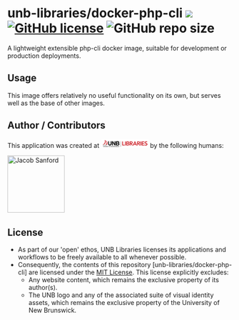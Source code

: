 # unb-libraries/docker-php-cli  [![](https://github.com/unb-libraries/docker-php-cli/workflows/build-test-deploy/badge.svg?branch=2.x)](https://github.com/unb-libraries/docker-php-cli/actions?query=workflow%3Abuild-test-deploy) [![GitHub license](https://img.shields.io/github/license/unb-libraries/docker-php-cli)](https://github.com/unb-libraries/lib.unb.ca/blob/prod/LICENSE) ![GitHub repo size](https://img.shields.io/github/repo-size/unb-libraries/docker-php-cli?label=lean%20repo%20size)
A lightweight extensible php-cli docker image, suitable for development or production deployments.

## Usage
This image offers relatively no useful functionality on its own, but serves well as the base of other images.

## Author / Contributors
This application was created at [![UNB Libraries](https://github.com/unb-libraries/assets/raw/master/unblibbadge.png "UNB Libraries")](https://lib.unb.ca) by the following humans:

<a href="https://github.com/JacobSanford"><img src="https://avatars.githubusercontent.com/u/244894?v=3" title="Jacob Sanford" width="128" height="128"></a>

## License
- As part of our 'open' ethos, UNB Libraries licenses its applications and workflows to be freely available to all whenever possible.
- Consequently, the contents of this repository [unb-libraries/docker-php-cli] are licensed under the [MIT License](http://opensource.org/licenses/mit-license.html). This license explicitly excludes:
  - Any website content, which remains the exclusive property of its author(s).
  - The UNB logo and any of the associated suite of visual identity assets, which remains the exclusive property of the University of New Brunswick.
